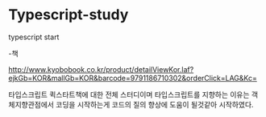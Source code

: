 # Typescript-study
typescript start

-책

http://www.kyobobook.co.kr/product/detailViewKor.laf?ejkGb=KOR&mallGb=KOR&barcode=9791186710302&orderClick=LAG&Kc=

타입스크립트 퀵스타트책에 대한 전체 스터디이며 
타입스크립트를 지향하는 이유는 객체지향관점에서 코딩을 시작하는게 코드의 질의 향상에 도움이 될것같아 시작하였다.
